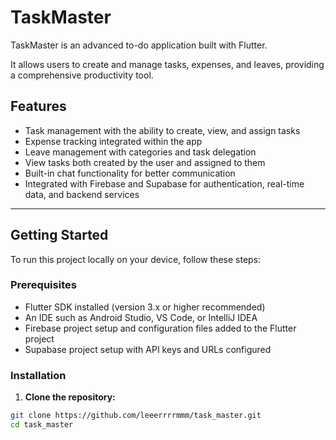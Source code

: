 # TaskMaster

TaskMaster is an advanced to-do application built with Flutter.

It allows users to create and manage tasks, expenses, and leaves, providing a comprehensive productivity tool.

## Features

- Task management with the ability to create, view, and assign tasks  
- Expense tracking integrated within the app  
- Leave management with categories and task delegation  
- View tasks both created by the user and assigned to them  
- Built-in chat functionality for better communication  
- Integrated with Firebase and Supabase for authentication, real-time data, and backend services  

---

## Getting Started

To run this project locally on your device, follow these steps:

### Prerequisites

- Flutter SDK installed (version 3.x or higher recommended)  
- An IDE such as Android Studio, VS Code, or IntelliJ IDEA  
- Firebase project setup and configuration files added to the Flutter project  
- Supabase project setup with API keys and URLs configured  

### Installation

1. **Clone the repository:**

```bash
git clone https://github.com/leeerrrrmmm/task_master.git
cd task_master
